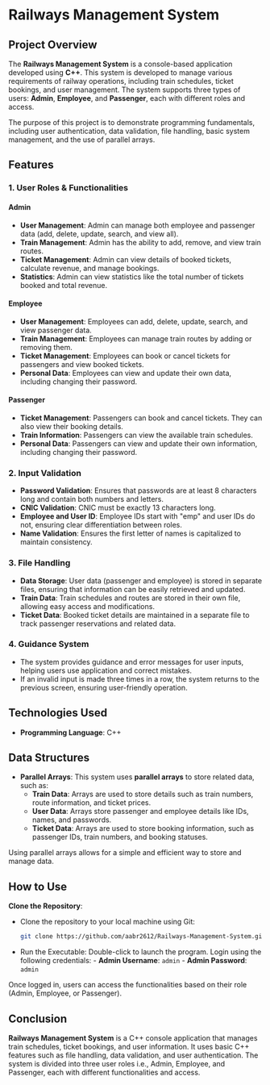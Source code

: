 # Railways Management System

## Project Overview
  The **Railways Management System** is a console-based application developed using **C++**. This system is developed to manage various requirements of railway operations, including train schedules, ticket bookings, and user management. The system supports three types of users: **Admin**, **Employee**, and **Passenger**, each with different roles and access.

The purpose of this project is to demonstrate programming fundamentals, including user authentication, data validation, file handling, basic system management, and the use of parallel arrays.

## Features

### 1. **User Roles & Functionalities**

#### Admin
  - **User Management**: Admin can manage both employee and passenger data (add, delete, update, search, and view all).
  - **Train Management**: Admin has the ability to add, remove, and view train routes.
  - **Ticket Management**: Admin can view details of booked tickets, calculate revenue, and manage bookings.
  - **Statistics**: Admin can view statistics like the total number of tickets booked and total revenue.

#### Employee
  - **User Management**: Employees can add, delete, update, search, and view passenger data.
  - **Train Management**: Employees can manage train routes by adding or removing them.
  - **Ticket Management**: Employees can book or cancel tickets for passengers and view booked tickets.
  - **Personal Data**: Employees can view and update their own data, including changing their password.

#### Passenger
  - **Ticket Management**: Passengers can book and cancel tickets. They can also view their booking details.
  - **Train Information**: Passengers can view the available train schedules.
  - **Personal Data**: Passengers can view and update their own information, including changing their password.

### 2. **Input Validation**
  - **Password Validation**: Ensures that passwords are at least 8 characters long and contain both numbers and letters.
  - **CNIC Validation**: CNIC must be exactly 13 characters long.
  - **Employee and User ID**: Employee IDs start with "emp" and user IDs do not, ensuring clear differentiation between roles.
  - **Name Validation**: Ensures the first letter of names is capitalized to maintain consistency.

### 3. **File Handling**
  - **Data Storage**: User data (passenger and employee) is stored in separate files, ensuring that information can be easily retrieved and updated.
  - **Train Data**: Train schedules and routes are stored in their own file, allowing easy access and modifications.
  - **Ticket Data**: Booked ticket details are maintained in a separate file to track passenger reservations and related data.

### 4. **Guidance System**
  - The system provides guidance and error messages for user inputs, helping users use application and correct mistakes.
  - If an invalid input is made three times in a row, the system returns to the previous screen, ensuring user-friendly operation.

## Technologies Used
  - **Programming Language**: C++

## Data Structures
  - **Parallel Arrays**: This system uses **parallel arrays** to store related data, such as:
    - **Train Data**: Arrays are used to store details such as train numbers, route information, and ticket prices.
    - **User Data**: Arrays store passenger and employee details like IDs, names, and passwords.
    - **Ticket Data**: Arrays are used to store booking information, such as passenger IDs, train numbers, and booking statuses.

Using parallel arrays allows for a simple and efficient way to store and manage data.

## How to Use
**Clone the Repository**:
   - Clone the repository to your local machine using Git:
     ```bash
     git clone https://github.com/aabr2612/Railways-Management-System.git
     ```
   - Run the Executable: Double-click to launch the program.
          Login using the following credentials:
            - **Admin Username**: `admin`
            - **Admin Password**: `admin`

Once logged in, users can access the functionalities based on their role (Admin, Employee, or Passenger).

## Conclusion
  **Railways Management System** is a C++ console application that manages train schedules, ticket bookings, and user information. It uses basic C++ features such as file handling, data validation, and user authentication. The system is divided into three user roles i.e., Admin, Employee, and Passenger, each with different functionalities and access.